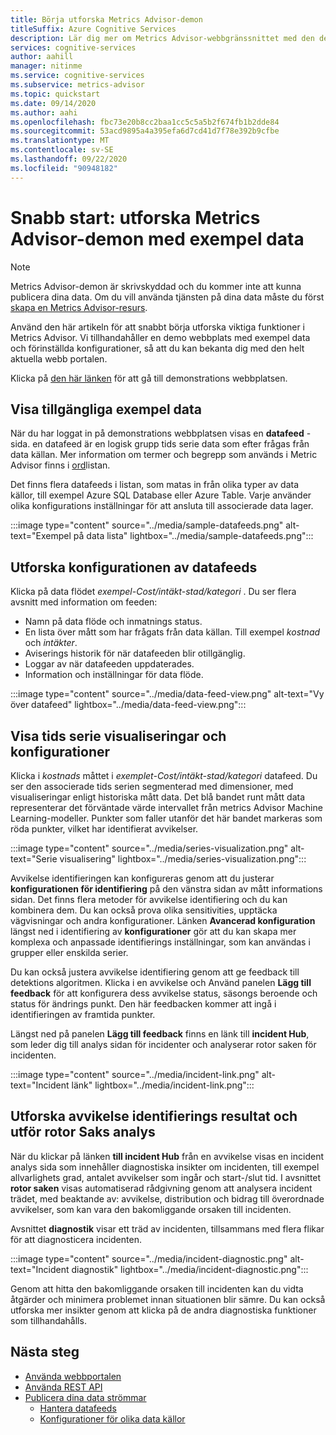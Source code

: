 ```yaml
---
title: Börja utforska Metrics Advisor-demon
titleSuffix: Azure Cognitive Services
description: Lär dig mer om Metrics Advisor-webbgränssnittet med den demo vi tillhandahåller
services: cognitive-services
author: aahill
manager: nitinme
ms.service: cognitive-services
ms.subservice: metrics-advisor
ms.topic: quickstart
ms.date: 09/14/2020
ms.author: aahi
ms.openlocfilehash: fbc73e20b8cc2baa1cc5c5a5b2f674fb1b2dde84
ms.sourcegitcommit: 53acd9895a4a395efa6d7cd41d7f78e392b9cfbe
ms.translationtype: MT
ms.contentlocale: sv-SE
ms.lasthandoff: 09/22/2020
ms.locfileid: "90948182"
---
```

# <a name="quickstart-explore-the-metrics-advisor-demo-with-example-data"></a>Snabb start: utforska Metrics Advisor-demon med exempel data

> [!Note]
> Metrics Advisor-demon är skrivskyddad och du kommer inte att kunna publicera dina data. Om du vill använda tjänsten på dina data måste du först [skapa en Metrics Advisor-resurs](web-portal.md).

Använd den här artikeln för att snabbt börja utforska viktiga funktioner i Metrics Advisor. Vi tillhandahåller en demo webbplats med exempel data och förinställda konfigurationer, så att du kan bekanta dig med den helt aktuella webb portalen.

Klicka på [den här länken](https://aka.ms/MetricsAdvisor/Demo) för att gå till demonstrations webbplatsen.

## <a name="view-the-available-sample-data"></a>Visa tillgängliga exempel data

När du har loggat in på demonstrations webbplatsen visas en **datafeed** -sida. en datafeed är en logisk grupp tids serie data som efter frågas från data källan. Mer information om termer och begrepp som används i Metric Advisor finns i [ord](../glossary.md)listan. 

Det finns flera datafeeds i listan, som matas in från olika typer av data källor, till exempel Azure SQL Database eller Azure Table. Varje använder olika konfigurations inställningar för att ansluta till associerade data lager.

:::image type="content" source="../media/sample-datafeeds.png" alt-text="Exempel på data lista" lightbox="../media/sample-datafeeds.png":::

## <a name="explore-the-data-feed-configurations"></a>Utforska konfigurationen av datafeeds

Klicka på data flödet *exempel-Cost/intäkt-stad/kategori* . Du ser flera avsnitt med information om feeden:

* Namn på data flöde och inmatnings status.
* En lista över mått som har frågats från data källan. Till exempel *kostnad* och *intäkter*. 
* Aviserings historik för när datafeeden blir otillgänglig. 
* Loggar av när datafeeden uppdaterades.   
* Information och inställningar för data flöde.

:::image type="content" source="../media/data-feed-view.png" alt-text="Vy över datafeed" lightbox="../media/data-feed-view.png":::


## <a name="view-time-series-visualizations-and-configurations"></a>Visa tids serie visualiseringar och konfigurationer

Klicka i *kostnads* måttet i *exemplet-Cost/intäkt-stad/kategori* datafeed. Du ser den associerade tids serien segmenterad med dimensioner, med visualiseringar enligt historiska mått data. Det blå bandet runt mått data representerar det förväntade värde intervallet från metrics Advisor Machine Learning-modeller. Punkter som faller utanför det här bandet markeras som röda punkter, vilket har identifierat avvikelser. 

:::image type="content" source="../media/series-visualization.png" alt-text="Serie visualisering" lightbox="../media/series-visualization.png":::

Avvikelse identifieringen kan konfigureras genom att du justerar **konfigurationen för identifiering** på den vänstra sidan av mått informations sidan. Det finns flera metoder för avvikelse identifiering och du kan kombinera dem. Du kan också prova olika sensitivities, upptäcka vägvisningar och andra konfigurationer. Länken **Avancerad konfiguration** längst ned i identifiering av **konfigurationer** gör att du kan skapa mer komplexa och anpassade identifierings inställningar, som kan användas i grupper eller enskilda serier. 

Du kan också justera avvikelse identifiering genom att ge feedback till detektions algoritmen. Klicka i en avvikelse och Använd panelen **Lägg till feedback** för att konfigurera dess avvikelse status, säsongs beroende och status för ändrings punkt. Den här feedbacken kommer att ingå i identifieringen av framtida punkter.  

Längst ned på panelen **Lägg till feedback** finns en länk till **incident Hub**, som leder dig till analys sidan för incidenter och analyserar rotor saken för incidenten.  

:::image type="content" source="../media/incident-link.png" alt-text="Incident länk" lightbox="../media/incident-link.png":::

## <a name="explore-anomaly-detection-results-and-perform-root-cause-analysis"></a>Utforska avvikelse identifierings resultat och utför rotor Saks analys

När du klickar på länken **till incident Hub** från en avvikelse visas en incident analys sida som innehåller diagnostiska insikter om incidenten, till exempel allvarlighets grad, antalet avvikelser som ingår och start-/slut tid. I avsnittet **rotor saken** visas automatiserad rådgivning genom att analysera incident trädet, med beaktande av: avvikelse, distribution och bidrag till överordnade avvikelser, som kan vara den bakomliggande orsaken till incidenten.

Avsnittet **diagnostik** visar ett träd av incidenten, tillsammans med flera flikar för att diagnosticera incidenten.

:::image type="content" source="../media/incident-diagnostic.png" alt-text="Incident diagnostik" lightbox="../media/incident-diagnostic.png":::

Genom att hitta den bakomliggande orsaken till incidenten kan du vidta åtgärder och minimera problemet innan situationen blir sämre. Du kan också utforska mer insikter genom att klicka på de andra diagnostiska funktioner som tillhandahålls. 

## <a name="next-steps"></a>Nästa steg

- [Använda webbportalen](web-portal.md)
- [Använda REST API](rest-api.md)
- [Publicera dina data strömmar](../how-tos/onboard-your-data.md)
    - [Hantera datafeeds](../how-tos/manage-data-feeds.md)
    - [Konfigurationer för olika data källor](../data-feeds-from-different-sources.md)
